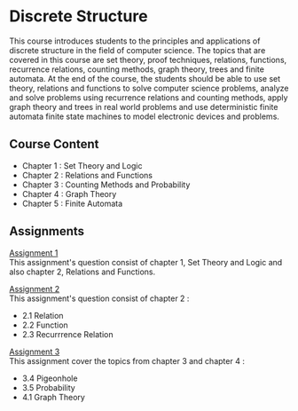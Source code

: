 # Discrete Structure
This course introduces students to the principles and applications of discrete structure in the field of computer science. The topics that are covered in this course are set theory, proof techniques, relations, functions, recurrence relations, counting methods, graph theory, trees and finite automata. At the end of the course, the students should be able to use set theory, relations and functions to solve computer science problems, analyze and solve problems using recurrence relations and counting methods, apply graph theory and trees in real world problems and use deterministic finite automata finite state machines to model electronic devices and problems.

## Course Content
* Chapter 1 : Set Theory and Logic
* Chapter 2 : Relations and Functions
* Chapter 3 : Counting Methods and Probability
* Chapter 4 : Graph Theory
* Chapter 5 : Finite Automata 

## Assignments
[Assignment 1](https://github.com/haani1224/UTM-Year-1-Semester-1/blob/main/discrete-structure/Assignment%201%20Discrete%20Structure.pdf)<br>
This assignment's question consist of chapter 1, Set Theory and Logic and also chapter 2, Relations and Functions.

[Assignment 2](https://github.com/haani1224/UTM-Year-1-Semester-1/blob/main/discrete-structure/Assignment%202%20Discrete%20Structure.pdf)<br>
This assignment's question consist of chapter 2 :
* 2.1 Relation
* 2.2 Function
* 2.3 Recurrrence Relation

[Assignment 3](https://github.com/haani1224/UTM-Year-1-Semester-1/blob/main/discrete-structure/Assignment%203%20Discrete%20Structure.pdf)<br>
This assignment cover the topics from chapter 3 and chapter 4 :
* 3.4 Pigeonhole
* 3.5 Probability
* 4.1 Graph Theory
